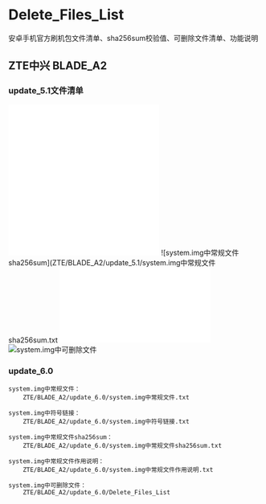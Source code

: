 # Delete_Files_List
安卓手机官方刷机包文件清单、sha256sum校验值、可删除文件清单、功能说明

## ZTE中兴 BLADE_A2

### update_5.1文件清单

![system.img中常规文件](ZTE/BLADE_A2/update_5.1/system.img中常规文件.txt)
![system.img中符号链接](ZTE/BLADE_A2/update_5.1/system.img中符号链接.txt)
![system.img中常规文件sha256sum](ZTE/BLADE_A2/update_5.1/system.img中常规文件sha256sum.txt
![system.img中常规文件作用说明](ZTE/BLADE_A2/update_5.1/system.img中常规文件作用说明.txt)
![system.img中可删除文件](ZTE/BLADE_A2/update_5.1/Delete_Files_List)

### update_6.0

    system.img中常规文件：
        ZTE/BLADE_A2/update_6.0/system.img中常规文件.txt
        
    system.img中符号链接：
        ZTE/BLADE_A2/update_6.0/system.img中符号链接.txt
        
    system.img中常规文件sha256sum：
        ZTE/BLADE_A2/update_6.0/system.img中常规文件sha256sum.txt

    system.img中常规文件作用说明：
        ZTE/BLADE_A2/update_6.0/system.img中常规文件作用说明.txt

    system.img中可删除文件：
        ZTE/BLADE_A2/update_6.0/Delete_Files_List
